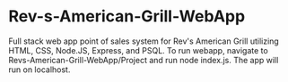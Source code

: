 # Rev-s-American-Grill-WebApp
Full stack web app point of sales system for Rev's American Grill utilizing HTML, CSS, Node.JS, Express, and PSQL.
To run webapp, navigate to Revs-American-Grill-WebApp/Project and run node index.js. The app will run on localhost.

